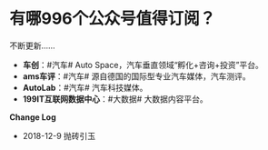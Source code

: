 # 有哪996个公众号值得订阅？

不断更新……

- **车创**：#汽车# Auto Space，汽车垂直领域“孵化+咨询+投资”平台。
- **ams车评**：#汽车# 源自德国的国际型专业汽车媒体，汽车测评。
- **AutoLab**：#汽车# 汽车科技媒体。
- **199IT互联网数据中心**：#大数据# 大数据内容平台。



**Change Log**

- 2018-12-9 抛砖引玉

